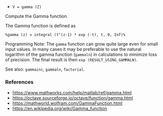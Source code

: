 - `V = gamma (Z)`

Compute the Gamma function.

The Gamma function is defined as

`%gamma (z) = integral (t^(z-1) * exp (-t), t, 0, Inf)%`

Programming Note: The `gamma` function can grow quite large even for small
input values. In many cases it may be preferable to use the natural logarithm
of the gamma function (`gammaln`) in calculations to minimize loss of
precision. The final result is then `exp (RESULT_USING_GAMMALN)`.

See also: `gammainc`, `gammaln`, `factorial`.

### References

- https://www.mathworks.com/help/matlab/ref/gamma.html
- https://octave.sourceforge.io/octave/function/gamma.html
- https://mathworld.wolfram.com/GammaFunction.html
- https://en.wikipedia.org/wiki/Gamma_function

